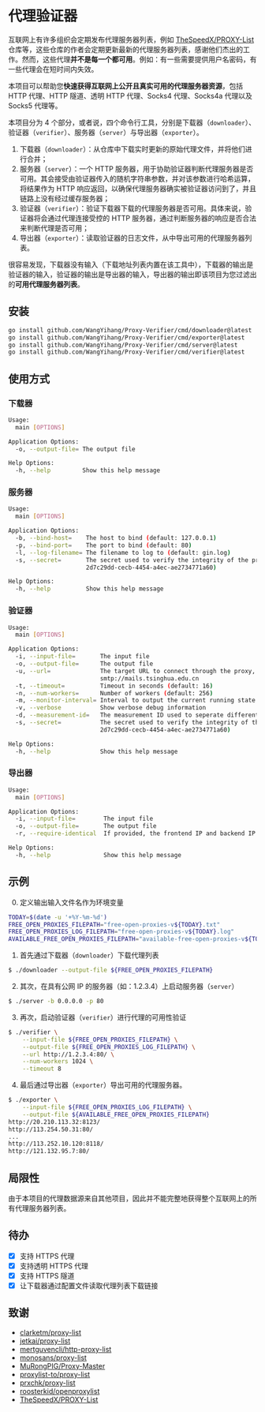 # 代理验证器

互联网上有许多组织会定期发布代理服务器列表，例如 [TheSpeedX/PROXY-List](https://github.com/TheSpeedX/PROXY-List) 仓库等，这些仓库的作者会定期更新最新的代理服务器列表，感谢他们杰出的工作。然而，这些代理**并不是每一个都可用**。例如：有一些需要提供用户名密码，有一些代理会在短时间内失效。

本项目可以帮助您**快速获得互联网上公开且真实可用的代理服务器资源**，包括 HTTP 代理、HTTP 隧道、透明 HTTP 代理、Socks4 代理、Socks4a 代理以及 Socks5 代理等。

本项目分为 4 个部分，或者说，四个命令行工具，分别是下载器（`downloader`）、验证器（`verifier`）、服务器（`server`）与导出器（`exporter`）。

1. 下载器（`downloader`）：从仓库中下载实时更新的原始代理文件，并将他们进行合并；
2. 服务器（`server`）：一个 HTTP 服务器，用于协助验证器判断代理服务器是否可用。其会接受由验证器传入的随机字符串参数，并对该参数进行哈希运算，将结果作为 HTTP 响应返回，以确保代理服务器确实被验证器访问到了，并且链路上没有经过缓存服务器；
3. 验证器（`verifier`）：验证下载器下载的代理服务器是否可用。具体来说，验证器将会通过代理连接受控的 HTTP 服务器，通过判断服务器的响应是否合法来判断代理是否可用；
4. 导出器（`exporter`）：读取验证器的日志文件，从中导出可用的代理服务器列表。

很容易发现，下载器没有输入（下载地址列表内置在该工具中），下载器的输出是验证器的输入，验证器的输出是导出器的输入，导出器的输出即该项目为您过滤出的**可用代理服务器列表**。

## 安装

```bash
go install github.com/WangYihang/Proxy-Verifier/cmd/downloader@latest
go install github.com/WangYihang/Proxy-Verifier/cmd/exporter@latest
go install github.com/WangYihang/Proxy-Verifier/cmd/server@latest
go install github.com/WangYihang/Proxy-Verifier/cmd/verifier@latest
```

## 使用方式

### 下载器

```bash
Usage:
  main [OPTIONS]

Application Options:
  -o, --output-file= The output file

Help Options:
  -h, --help         Show this help message
```

### 服务器

```bash
Usage:
  main [OPTIONS]

Application Options:
  -b, --bind-host=    The host to bind (default: 127.0.0.1)
  -p, --bind-port=    The port to bind (default: 80)
  -l, --log-filename= The filename to log to (default: gin.log)
  -s, --secret=       The secret used to verify the integrity of the proxy (default:
                      2d7c29dd-cecb-4454-a4ec-ae2734771a60)

Help Options:
  -h, --help          Show this help message
```

### 验证器

```bash
Usage:
  main [OPTIONS]

Application Options:
  -i, --input-file=       The input file
  -o, --output-file=      The output file
  -u, --url=              The target URL to connect through the proxy, e.g., http://www.google.com,
                          smtp://mails.tsinghua.edu.cn
  -t, --timeout=          Timeout in seconds (default: 16)
  -n, --num-workers=      Number of workers (default: 256)
  -m, --monitor-interval= Interval to output the current running state (in seconds) (default: 1)
  -v, --verbose           Show verbose debug information
  -d, --measurement-id=   The measurement ID used to seperate different measurements in logs
  -s, --secret=           The secret used to verify the integrity of the proxy (default:
                          2d7c29dd-cecb-4454-a4ec-ae2734771a60)

Help Options:
  -h, --help              Show this help message
```

### 导出器

```bash
Usage:
  main [OPTIONS]

Application Options:
  -i, --input-file=        The input file
  -o, --output-file=       The output file
  -r, --require-identical  If provided, the frontend IP and backend IP are required to be identical

Help Options:
  -h, --help               Show this help message
```

## 示例

0. 定义输出输入文件名作为环境变量

```bash
TODAY=$(date -u '+%Y-%m-%d')
FREE_OPEN_PROXIES_FILEPATH="free-open-proxies-v${TODAY}.txt"
FREE_OPEN_PROXIES_LOG_FILEPATH="free-open-proxies-v${TODAY}.log"
AVAILABLE_FREE_OPEN_PROXIES_FILEPATH="available-free-open-proxies-v${TODAY}.txt"
```

1. 首先通过下载器（`downloader`）下载代理列表

```bash
$ ./downloader --output-file ${FREE_OPEN_PROXIES_FILEPATH}
```

2. 其次，在具有公网 IP 的服务器（如：1.2.3.4）上启动服务器（`server`）

```bash
$ ./server -b 0.0.0.0 -p 80
```

3. 再次，启动验证器（`verifier`）进行代理的可用性验证

```bash
$ ./verifier \
    --input-file ${FREE_OPEN_PROXIES_FILEPATH} \
    --output-file ${FREE_OPEN_PROXIES_LOG_FILEPATH} \
    --url http://1.2.3.4:80/ \
    --num-workers 1024 \
    --timeout 8
```

4. 最后通过导出器（`exporter`）导出可用的代理服务器。

```bash
$ ./exporter \
    --input-file ${FREE_OPEN_PROXIES_LOG_FILEPATH} \
    --output-file ${AVAILABLE_FREE_OPEN_PROXIES_FILEPATH}
http://20.210.113.32:8123/
http://113.254.50.31:80/
...
http://113.252.10.120:8118/
http://121.132.95.7:80/
```

## 局限性

由于本项目的代理数据源来自其他项目，因此并不能完整地获得整个互联网上的所有代理服务器列表。

## 待办

- [x] 支持 HTTPS 代理
- [x] 支持透明 HTTPS 代理
- [x] 支持 HTTPS 隧道
- [x] 让下载器通过配置文件读取代理列表下载链接

## 致谢

* [clarketm/proxy-list](https://github.com/clarketm/proxy-list)
* [jetkai/proxy-list](https://github.com/jetkai/proxy-list)
* [mertguvencli/http-proxy-list](https://github.com/mertguvencli/http-proxy-list)
* [monosans/proxy-list](https://github.com/monosans/proxy-list)
* [MuRongPIG/Proxy-Master](https://github.com/MuRongPIG/Proxy-Master)
* [proxylist-to/proxy-list](https://github.com/proxylist-to/proxy-list)
* [prxchk/proxy-list](https://github.com/prxchk/proxy-list)
* [roosterkid/openproxylist](https://github.com/roosterkid/openproxylist)
* [TheSpeedX/PROXY-List](https://github.com/TheSpeedX/PROXY-List)

